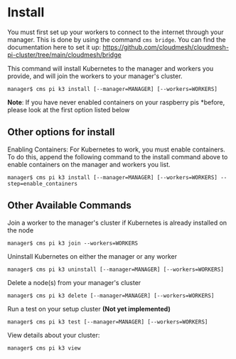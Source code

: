 # Install

You must first set up your workers to connect to the internet through
your manager. This is done by using the command ```cms bridge```. You can
find the documentation here to set it up:
<https://github.com/cloudmesh/cloudmesh-pi-cluster/tree/main/cloudmesh/bridge>

This command will install Kubernetes to the manager and workers you provide, and will join the workers to your manager's cluster.

```
manager$ cms pi k3 install [--manager=MANAGER] [--workers=WORKERS]
```

**Note**: If you have never enabled containers on your raspberry pis
*before, please look at the first option listed below

## Other options for install

Enabling Containers: For Kubernetes to work, you must enable containers.
To do this, append the following command to the install command above to
enable containers on the manager and workers you list.

```
manager$ cms pi k3 install [--manager=MANAGER] [--workers=WORKERS] --step=enable_containers
```

## Other Available Commands

Join a worker to the manager's cluster if Kubernetes is already installed on the node 

```
manager$ cms pi k3 join --workers=WORKERS
```

Uninstall Kubernetes on either the manager or any worker

```
manager$ cms pi k3 uninstall [--manager=MANAGER] [--workers=WORKERS]
```

Delete a node(s) from your manager's cluster

```
manager$ cms pi k3 delete [--manager=MANAGER] [--workers=WORKERS]
```

Run a test on your setup cluster **(Not yet implemented)**

```
manager$ cms pi k3 test [--manager=MANAGER] [--workers=WORKERS]
```

View details about your cluster:

```
manager$ cms pi k3 view
```
